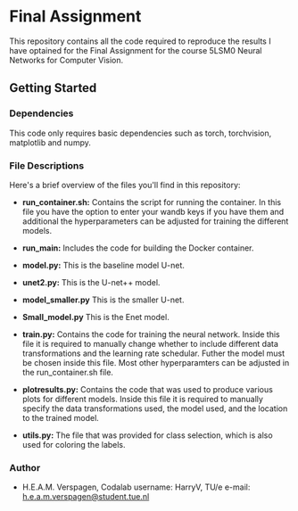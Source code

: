 # Final Assignment

This repository contains all the code required to reproduce the results I have optained for the Final Assignment for the course 5LSM0 Neural Networks for Computer Vision.


## Getting Started

### Dependencies

This code only requires basic dependencies such as torch, torchvision, matplotlib and numpy.

### File Descriptions

Here's a brief overview of the files you'll find in this repository:

- **run_container.sh:** Contains the script for running the container. In this file you have the option to enter your wandb keys if you have them and additional the hyperparameters can be adjusted for training the different models.

  
- **run_main:** Includes the code for building the Docker container. 
  

- **model.py:** This is the baseline model U-net.
- **unet2.py:** This is the U-net++ model.
- **model_smaller.py** This is the smaller U-net.
- **Small_model.py** This is the Enet model.

  
- **train.py:** Contains the code for training the neural network. Inside this file it is required to manually change whether to include different data transformations and the learning rate schedular. Futher the model must be chosen inside this file. Most other hyperparamters can be adjusted in the run_container.sh file.


- **plotresults.py:** Contains the code that was used to produce various plots for different models. Inside this file it is required to manually specify the data transformations used, the model used, and the location to the trained model.


- **utils.py:** The file that was provided for class selection, which is also used for coloring the labels.

### Author

- H.E.A.M. Verspagen, Codalab username: HarryV, TU/e e-mail: h.e.a.m.verspagen@student.tue.nl
